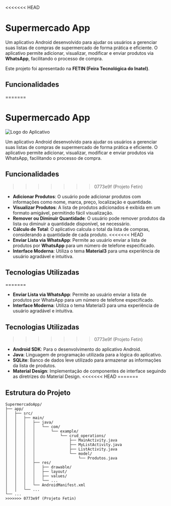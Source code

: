 <<<<<<< HEAD
# **Supermercado App**

Um aplicativo Android desenvolvido para ajudar os usuários a gerenciar suas listas de compras de supermercado de forma prática e eficiente. O aplicativo permite adicionar, visualizar, modificar e enviar produtos via **WhatsApp**, facilitando o processo de compra. 

Este projeto foi apresentado na **FETIN (Feira Tecnológica do Inatel)**.

## **Funcionalidades**
=======
# Supermercado App

![Logo do Aplicativo](caminho/para/sua/logo.png)

Um aplicativo Android desenvolvido para ajudar os usuários a gerenciar suas listas de compras de supermercado de forma prática e eficiente. O aplicativo permite adicionar, visualizar, modificar e enviar produtos via WhatsApp, facilitando o processo de compra.

## Funcionalidades
>>>>>>> 0773e9f (Projeto Fetin)

- **Adicionar Produtos**: O usuário pode adicionar produtos com informações como nome, marca, preço, localização e quantidade.
- **Visualizar Produtos**: A lista de produtos adicionados é exibida em um formato amigável, permitindo fácil visualização.
- **Remover ou Diminuir Quantidade**: O usuário pode remover produtos da lista ou diminuir a quantidade disponível, se necessário.
- **Cálculo de Total**: O aplicativo calcula o total da lista de compras, considerando a quantidade de cada produto.
<<<<<<< HEAD
- **Enviar Lista via WhatsApp**: Permite ao usuário enviar a lista de produtos por **WhatsApp** para um número de telefone especificado.
- **Interface Moderna**: Utiliza o tema **Material3** para uma experiência de usuário agradável e intuitiva.

## **Tecnologias Utilizadas**
=======
- **Enviar Lista via WhatsApp**: Permite ao usuário enviar a lista de produtos por WhatsApp para um número de telefone especificado.
- **Interface Moderna**: Utiliza o tema Material3 para uma experiência de usuário agradável e intuitiva.

## Tecnologias Utilizadas
>>>>>>> 0773e9f (Projeto Fetin)

- **Android SDK**: Para o desenvolvimento do aplicativo Android.
- **Java**: Linguagem de programação utilizada para a lógica do aplicativo.
- **SQLite**: Banco de dados leve utilizado para armazenar as informações da lista de produtos.
- **Material Design**: Implementação de componentes de interface seguindo as diretrizes do Material Design.
<<<<<<< HEAD
=======

## Estrutura do Projeto

```plaintext
SupermercadoApp/
├── app/
│   ├── src/
│   │   ├── main/
│   │   │   ├── java/
│   │   │   │   └── com/
│   │   │   │       └── example/
│   │   │   │           └── crud_operations/
│   │   │   │               ├── MainActivity.java
│   │   │   │               ├── MyListActivity.java
│   │   │   │               ├── ListActivity.java
│   │   │   │               └── model/
│   │   │   │                   └── Produtos.java
│   │   │   ├── res/
│   │   │   │   ├── drawable/
│   │   │   │   ├── layout/
│   │   │   │   ├── values/
│   │   │   │   └── ...
│   │   │   └── AndroidManifest.xml
│   │   └── ...
└── ...
>>>>>>> 0773e9f (Projeto Fetin)
